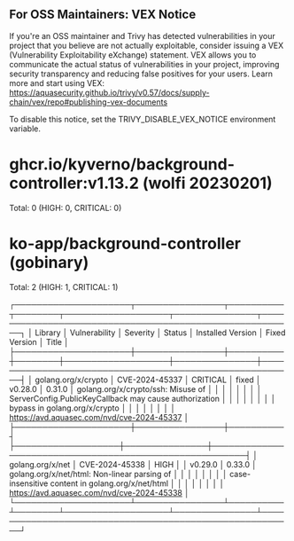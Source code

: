
For OSS Maintainers: VEX Notice
--------------------------------
If you're an OSS maintainer and Trivy has detected vulnerabilities in your project that you believe are not actually exploitable, consider issuing a VEX (Vulnerability Exploitability eXchange) statement.
VEX allows you to communicate the actual status of vulnerabilities in your project, improving security transparency and reducing false positives for your users.
Learn more and start using VEX: https://aquasecurity.github.io/trivy/v0.57/docs/supply-chain/vex/repo#publishing-vex-documents

To disable this notice, set the TRIVY_DISABLE_VEX_NOTICE environment variable.


ghcr.io/kyverno/background-controller:v1.13.2 (wolfi 20230201)
==============================================================
Total: 0 (HIGH: 0, CRITICAL: 0)


ko-app/background-controller (gobinary)
=======================================
Total: 2 (HIGH: 1, CRITICAL: 1)

┌─────────────────────┬────────────────┬──────────┬────────┬───────────────────┬───────────────┬────────────────────────────────────────────────────────┐
│       Library       │ Vulnerability  │ Severity │ Status │ Installed Version │ Fixed Version │                         Title                          │
├─────────────────────┼────────────────┼──────────┼────────┼───────────────────┼───────────────┼────────────────────────────────────────────────────────┤
│ golang.org/x/crypto │ CVE-2024-45337 │ CRITICAL │ fixed  │ v0.28.0           │ 0.31.0        │ golang.org/x/crypto/ssh: Misuse of                     │
│                     │                │          │        │                   │               │ ServerConfig.PublicKeyCallback may cause authorization │
│                     │                │          │        │                   │               │ bypass in golang.org/x/crypto                          │
│                     │                │          │        │                   │               │ https://avd.aquasec.com/nvd/cve-2024-45337             │
├─────────────────────┼────────────────┼──────────┤        ├───────────────────┼───────────────┼────────────────────────────────────────────────────────┤
│ golang.org/x/net    │ CVE-2024-45338 │ HIGH     │        │ v0.29.0           │ 0.33.0        │ golang.org/x/net/html: Non-linear parsing of           │
│                     │                │          │        │                   │               │ case-insensitive content in golang.org/x/net/html      │
│                     │                │          │        │                   │               │ https://avd.aquasec.com/nvd/cve-2024-45338             │
└─────────────────────┴────────────────┴──────────┴────────┴───────────────────┴───────────────┴────────────────────────────────────────────────────────┘
